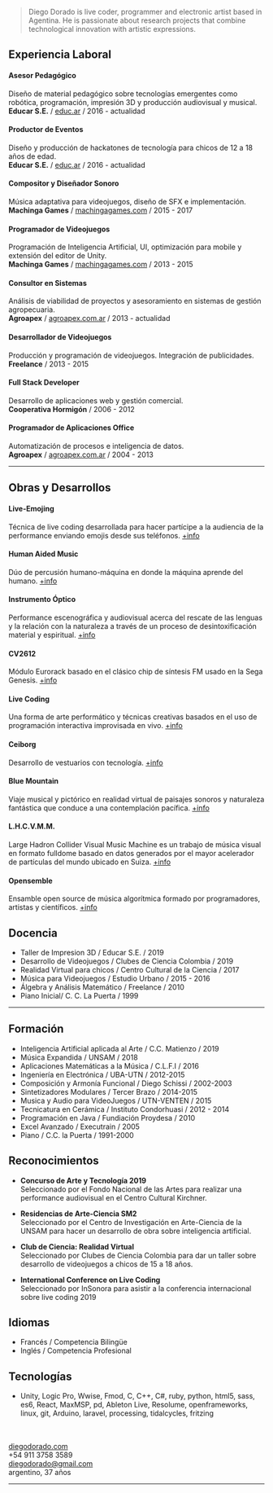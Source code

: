 > Diego Dorado is live coder, programmer and electronic artist based in Agentina.
> He is passionate about research projects that combine technological innovation with artistic expressions.

## Experiencia Laboral


#### Asesor Pedagógico

Diseño de material pedagógico sobre tecnologías emergentes como robótica, programación, impresión 3D y producción audiovisual y musical.  
**Educar S.E.** / [educ.ar](https://www.educ.ar/) / 2016 - actualidad


#### Productor de Eventos

Diseño y producción de hackatones de tecnología para chicos de 12 a 18 años de edad.  
**Educar S.E.** / [educ.ar](https://www.educ.ar/) / 2016 - actualidad


#### Compositor y Diseñador Sonoro

Música adaptativa para videojuegos, diseño de SFX e implementación.  
**Machinga Games** / [machingagames.com](machingagames.com) / 2015 - 2017


#### Programador de Videojuegos

Programación de Inteligencia Artificial, UI, optimización para mobile y extensión del editor de Unity.  
**Machinga Games** / [machingagames.com](machingagames.com) / 2013 - 2015


#### Consultor en Sistemas

Análisis de viabilidad de proyectos y asesoramiento en sistemas de gestión agropecuaria.  
**Agroapex** / [agroapex.com.ar](agroapex.com.ar) / 2013 - actualidad


#### Desarrollador de Videojuegos

Producción y programación de videojuegos. Integración de publicidades.  
**Freelance** / 2013 - 2015


#### Full Stack Developer

Desarrollo de aplicaciones web y gestión comercial.  
**Cooperativa Hormigón** / 2006 - 2012


#### Programador de Aplicaciones Office
Automatización de procesos e inteligencia de datos.  
**Agroapex** / [agroapex.com.ar](agroapex.com.ar) / 2004 - 2013



---

## Obras y Desarrollos

#### Live-Emojing
Técnica de live coding desarrollada para hacer partícipe a la audiencia de la performance enviando emojis desde sus teléfonos.
 [+info](https://diegodorado.com/es/works/live-emojing/)

#### Human Aided Music
Dúo de percusión humano-máquina en donde la máquina aprende del humano. [+info](https://diegodorado.com/es/works/human-aided-music/)

#### Instrumento Óptico
Performance escenográfica y audiovisual acerca del rescate de las lenguas y la relación con la naturaleza a través de un proceso de desintoxificación material y espiritual. [+info](https://diegodorado.com/es/works/i-o/)


#### CV2612
Módulo Eurorack basado en el clásico chip de síntesis FM usado en la Sega Genesis.  [+info](https://diegodorado.com/es/works/cv2612/)

#### Live Coding
Una forma de arte performático y técnicas creativas basados en el uso de programación interactiva improvisada en vivo.  [+info](https://diegodorado.com/es/works/live-coding/)

#### Ceiborg
Desarrollo de vestuarios con tecnología.  [+info](https://ceiborg.com/)

#### Blue Mountain
Viaje musical y pictórico en realidad virtual de paisajes sonoros y naturaleza fantástica que conduce a una contemplación pacífica.  [+info](https://diegodorado.com/es/works/blue-mountain/)

#### L.H.C.V.M.M.
Large Hadron Collider Visual Music Machine es un trabajo de música visual en formato fulldome basado en datos generados por el mayor acelerador de partículas del mundo ubicado en Suiza.  [+info](https://diegodorado.com/es/works/lhcvmm/)

#### Opensemble
Ensamble open source de música algorítmica formado por programadores, artistas y científicos.  [+info](opensemble.github.io)




## Docencia
* Taller de Impresion 3D / Educar S.E. / 2019
* Desarrollo de Videojuegos / Clubes de Ciencia Colombia / 2019
* Realidad Virtual para chicos / Centro Cultural de la Ciencia / 2017
* Música para Videojuegos / Estudio Urbano / 2015 - 2016
* Álgebra y Análisis Matemático / Freelance / 2010
* Piano Inicial/ C. C. La Puerta / 1999

---

## Formación
* Inteligencia Artificial aplicada al Arte / C.C. Matienzo / 2019
* Música Expandida / UNSAM / 2018
* Aplicaciones Matemáticas a la Música / C.L.F.I / 2016
* Ingeniería en Electrónica / UBA-UTN / 2012-2015  
* Composición y Armonía Funcional / Diego Schissi / 2002-2003  
* Sintetizadores Modulares / Tercer Brazo / 2014-2015  
* Musica y Audio para VideoJuegos / UTN-VENTEN / 2015  
* Tecnicatura en Cerámica / Instituto Condorhuasi / 2012 - 2014  
* Programación en Java / Fundiación Proydesa / 2010  
* Excel Avanzado / Executrain / 2005
* Piano / C.C. la Puerta / 1991-2000  


## Reconocimientos

* **Concurso de Arte y Tecnología 2019**  
Seleccionado por el Fondo Nacional de las Artes para realizar una performance audiovisual en el Centro Cultural Kirchner.  

* **Residencias de Arte-Ciencia SM2**  
Seleccionado por el Centro de Investigación en Arte-Ciencia de la UNSAM para hacer un desarrollo de obra sobre inteligencia artificial.  

* **Club de Ciencia: Realidad Virtual**  
Seleccionado por Clubes de Ciencia Colombia para dar un taller sobre desarrollo de videojuegos a chicos de 15 a 18 años.  

* **International Conference on Live Coding**  
Seleccionado por InSonora para asistir a la conferencia internacional sobre live coding 2019  


## Idiomas
* Francés / Competencia Bilingüe
* Inglés / Competencia Profesional

## Tecnologías
 * Unity, Logic Pro, Wwise, Fmod, C, C++, C#, ruby, python, html5, sass, es6, React, MaxMSP, pd, Ableton Live, Resolume, openframeworks, linux, git, Arduino, laravel, processing, tidalcycles, fritzing



<br/><br/>
[diegodorado.com](https://diegodorado.com)  
+54 911 3758 3589  
diegodorado@gmail.com  
argentino, 37 años


---
